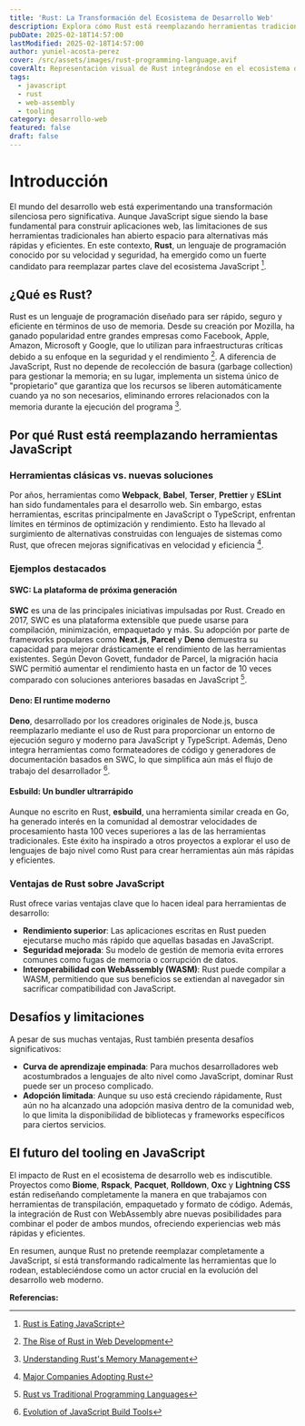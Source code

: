 ```yaml
---
title: 'Rust: La Transformación del Ecosistema de Desarrollo Web'
description: Explora cómo Rust está reemplazando herramientas tradicionales del ecosistema JavaScript, como Babel y Webpack, gracias a su eficiencia y rendimiento.
pubDate: 2025-02-18T14:57:00
lastModified: 2025-02-18T14:57:00
author: yuniel-acosta-perez
cover: /src/assets/images/rust-programming-language.avif
coverAlt: Representación visual de Rust integrándose en el ecosistema de desarrollo web.
tags:
  - javascript
  - rust
  - web-assembly
  - tooling
category: desarrollo-web
featured: false
draft: false
---
```

# Introducción

El mundo del desarrollo web está experimentando una transformación silenciosa pero significativa. Aunque JavaScript sigue siendo la base fundamental para construir aplicaciones web, las limitaciones de sus herramientas tradicionales han abierto espacio para alternativas más rápidas y eficientes. En este contexto, **Rust**, un lenguaje de programación conocido por su velocidad y seguridad, ha emergido como un fuerte candidato para reemplazar partes clave del ecosistema JavaScript [^1].

## ¿Qué es Rust?

Rust es un lenguaje de programación diseñado para ser rápido, seguro y eficiente en términos de uso de memoria. Desde su creación por Mozilla, ha ganado popularidad entre grandes empresas como Facebook, Apple, Amazon, Microsoft y Google, que lo utilizan para infraestructuras críticas debido a su enfoque en la seguridad y el rendimiento [^2]. A diferencia de JavaScript, Rust no depende de recolección de basura (garbage collection) para gestionar la memoria; en su lugar, implementa un sistema único de "propietario" que garantiza que los recursos se liberen automáticamente cuando ya no son necesarios, eliminando errores relacionados con la memoria durante la ejecución del programa [^3].

## Por qué Rust está reemplazando herramientas JavaScript

### Herramientas clásicas vs. nuevas soluciones

Por años, herramientas como **Webpack**, **Babel**, **Terser**, **Prettier** y **ESLint** han sido fundamentales para el desarrollo web. Sin embargo, estas herramientas, escritas principalmente en JavaScript o TypeScript, enfrentan límites en términos de optimización y rendimiento. Esto ha llevado al surgimiento de alternativas construidas con lenguajes de sistemas como Rust, que ofrecen mejoras significativas en velocidad y eficiencia [^4].

### Ejemplos destacados

#### SWC: La plataforma de próxima generación

**SWC** es una de las principales iniciativas impulsadas por Rust. Creado en 2017, SWC es una plataforma extensible que puede usarse para compilación, minimización, empaquetado y más. Su adopción por parte de frameworks populares como **Next.js**, **Parcel** y **Deno** demuestra su capacidad para mejorar drásticamente el rendimiento de las herramientas existentes. Según Devon Govett, fundador de Parcel, la migración hacia SWC permitió aumentar el rendimiento hasta en un factor de 10 veces comparado con soluciones anteriores basadas en JavaScript [^5].

#### Deno: El runtime moderno

**Deno**, desarrollado por los creadores originales de Node.js, busca reemplazarlo mediante el uso de Rust para proporcionar un entorno de ejecución seguro y moderno para JavaScript y TypeScript. Además, Deno integra herramientas como formateadores de código y generadores de documentación basados en SWC, lo que simplifica aún más el flujo de trabajo del desarrollador [^6].

#### Esbuild: Un bundler ultrarrápido

Aunque no escrito en Rust, **esbuild**, una herramienta similar creada en Go, ha generado interés en la comunidad al demostrar velocidades de procesamiento hasta 100 veces superiores a las de las herramientas tradicionales. Este éxito ha inspirado a otros proyectos a explorar el uso de lenguajes de bajo nivel como Rust para crear herramientas aún más rápidas y eficientes.

### Ventajas de Rust sobre JavaScript

Rust ofrece varias ventajas clave que lo hacen ideal para herramientas de desarrollo:

- **Rendimiento superior**: Las aplicaciones escritas en Rust pueden ejecutarse mucho más rápido que aquellas basadas en JavaScript.
- **Seguridad mejorada**: Su modelo de gestión de memoria evita errores comunes como fugas de memoria o corrupción de datos.
- **Interoperabilidad con WebAssembly (WASM)**: Rust puede compilar a WASM, permitiendo que sus beneficios se extiendan al navegador sin sacrificar compatibilidad con JavaScript.

## Desafíos y limitaciones

A pesar de sus muchas ventajas, Rust también presenta desafíos significativos:

- **Curva de aprendizaje empinada**: Para muchos desarrolladores web acostumbrados a lenguajes de alto nivel como JavaScript, dominar Rust puede ser un proceso complicado.
- **Adopción limitada**: Aunque su uso está creciendo rápidamente, Rust aún no ha alcanzado una adopción masiva dentro de la comunidad web, lo que limita la disponibilidad de bibliotecas y frameworks específicos para ciertos servicios.

## El futuro del tooling en JavaScript

El impacto de Rust en el ecosistema de desarrollo web es indiscutible. Proyectos como **Biome**, **Rspack**, **Pacquet**, **Rolldown**, **Oxc** y **Lightning CSS** están rediseñando completamente la manera en que trabajamos con herramientas de transpilación, empaquetado y formato de código. Además, la integración de Rust con WebAssembly abre nuevas posibilidades para combinar el poder de ambos mundos, ofreciendo experiencias web más rápidas y eficientes.

En resumen, aunque Rust no pretende reemplazar completamente a JavaScript, sí está transformando radicalmente las herramientas que lo rodean, estableciéndose como un actor crucial en la evolución del desarrollo web moderno.

**Referencias:**

[^1]: [Rust is Eating JavaScript](https://leerob.com/n/rust)
[^2]: [The Rise of Rust in Web Development](https://thenewstack.io/the-rise-of-rust-and-webassembly-in-web-development)
[^3]: [Understanding Rust's Memory Management](https://medium.com/@cicerohellmann/understanding-memory-management-in-rust-a-comparative-insight-with-c-and-java-kotlin-0b2102020ae7)
[^4]: [Major Companies Adopting Rust](https://github.com/omarabid/rust-companies)
[^5]: [Rust vs Traditional Programming Languages](https://strapi.io/blog/rust-vs-other-programming-languages-what-sets-rust-apart)
[^6]: [Evolution of JavaScript Build Tools](https://www.netlify.com/blog/2017/11/20/a-brief-history-of-build-tools/)
